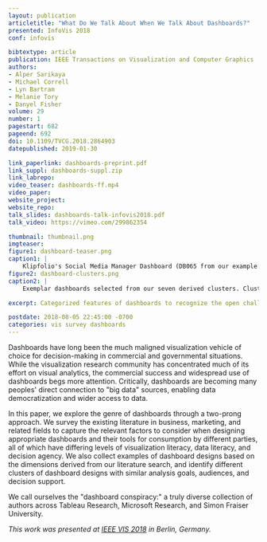 ```yaml
--- 
layout: publication
articletitle: "What Do We Talk About When We Talk About Dashboards?"
presented: InfoVis 2018
conf: infovis

bibtextype: article
publication: IEEE Transactions on Visualization and Computer Graphics
authors: 
- Alper Sarikaya
- Michael Correll
- Lyn Bartram
- Melanie Tory
- Danyel Fisher
volume: 29
number: 1
pagestart: 682
pageend: 692
doi: 10.1109/TVCG.2018.2864903
datepublished: 2019-01-30

link_paperlink: dashboards-preprint.pdf
link_suppl: dashboards-suppl.zip
link_labrepo: 
video_teaser: dashboards-ff.mp4
video_paper: 
website_project: 
website_repo: 
talk_slides: dashboards-talk-infovis2018.pdf
talk_video: https://vimeo.com/299862354

thumbnail: thumbnail.png
imgteaser: 
figure1: dashboard-teaser.png
caption1: |
    Klipfolio's Social Media Manager Dashboard (DB065 from our example corpus, left) is a traditional dashboard, with large numbers representing key metrics, and tiled graphs of real-time data. The UNCHR Refugees/Migrants Emergency Response dashboard (DB117, right) also is a juxtaposition of key metrics and simple visualizations, but includes annotations and guided narrative elements. Are both dashboards? Do design principles meant for one transfer to the other?
figure2: dashboard-clusters.png
caption2: |
    Exemplar dashboards selected from our seven derived clusters. Clusters 1 and 5 demonstrate dashboards specifically targeting decision-making, while clusters 3 and 4 target awareness on behalf of the consumer. Cluster 2 targets the somewhat novel quantified self scenario (smart-home dashboard), while 6 represents dashboards tailored for general-purpose communication. Cluster 7 captures some novel extensions to traditional dashboards.

excerpt: Categorized features of dashboards to recognize the open challenges for general visualization communication.

postdate: 2018-08-05 22:45:00 -0700
categories: vis survey dashboards
---
```


Dashboards have long been the much maligned visualization vehicle of choice for decision-making in commercial and governmental situations.  While the visualization research community has concentrated much of its effort on visual analytics, the commercial success and widespread use of dashboards begs more attention.  Critically, dashboards are becoming many peoples' direct connection to "big data" sources, enabling data democratization and wider access to data.

In this paper, we explore the genre of dashboards through a two-prong approach.  We survey the existing literature in business, marketing, and related fields to capture the relevant factors to consider when designing appropriate dashboards and their tools for consumption by different parties, all of which have differing levels of visualization literacy, data literacy, and decision agency.  We also collect examples of dashboard designs based on the dimensions derived from our literature search, and identify different clusters of dashboard designs with similar analysis goals, audiences, and decision support.

We call ourselves the "dashboard conspiracy:" a truly diverse collection of authors across Tableau Research, Microsoft Research, and Simon Fraiser University.

*This work was presented at [IEEE VIS 2018](http://ieeevis.org/year/2018/welcome) in Berlin, Germany.*
